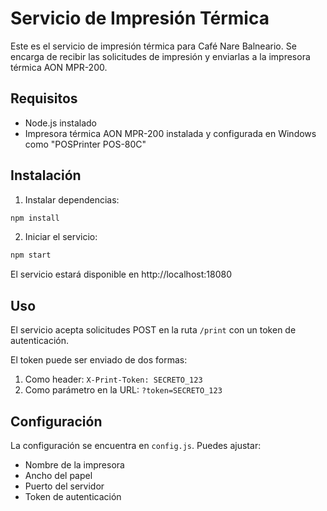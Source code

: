 # Servicio de Impresión Térmica

Este es el servicio de impresión térmica para Café Nare Balneario. Se encarga de recibir las solicitudes de impresión y enviarlas a la impresora térmica AON MPR-200.

## Requisitos

- Node.js instalado
- Impresora térmica AON MPR-200 instalada y configurada en Windows como "POSPrinter POS-80C"

## Instalación

1. Instalar dependencias:
```bash
npm install
```

2. Iniciar el servicio:
```bash
npm start
```

El servicio estará disponible en http://localhost:18080

## Uso

El servicio acepta solicitudes POST en la ruta `/print` con un token de autenticación.

El token puede ser enviado de dos formas:
1. Como header: `X-Print-Token: SECRETO_123`
2. Como parámetro en la URL: `?token=SECRETO_123`

## Configuración

La configuración se encuentra en `config.js`. Puedes ajustar:

- Nombre de la impresora
- Ancho del papel
- Puerto del servidor
- Token de autenticación
